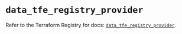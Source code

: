 # `data_tfe_registry_provider`

Refer to the Terraform Registry for docs: [`data_tfe_registry_provider`](https://registry.terraform.io/providers/hashicorp/tfe/0.63.0/docs/data-sources/registry_provider).
